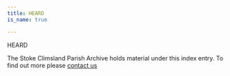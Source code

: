 ```yaml
---
title: HEARD
is_name: true

---
```


HEARD


The Stoke Climsland Parish Archive holds material under this index entry. To find out more please [contact us](/contact/)
